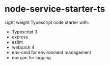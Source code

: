 # node-service-starter-ts

Light weight Typescript node starter with:

- Typescript 3
- express
- eslint
- webpack 4
- env-cmd for environment management
- morgan for logging
